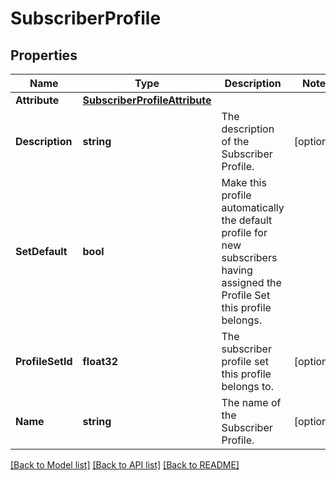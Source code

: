 # SubscriberProfile

## Properties

Name | Type | Description | Notes
------------ | ------------- | ------------- | -------------
**Attribute** | [**SubscriberProfileAttribute**](SubscriberProfile_attribute.md) |  | 
**Description** | **string** | The description of the Subscriber Profile. | [optional] 
**SetDefault** | **bool** | Make this profile automatically the default profile for new subscribers having assigned the Profile Set this profile belongs. | 
**ProfileSetId** | **float32** | The subscriber profile set this profile belongs to. | [optional] 
**Name** | **string** | The name of the Subscriber Profile. | [optional] 

[[Back to Model list]](../README.md#documentation-for-models) [[Back to API list]](../README.md#documentation-for-api-endpoints) [[Back to README]](../README.md)


